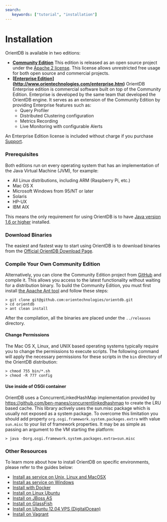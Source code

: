 ```yaml
---
search:
   keywords: ["tutorial", "installation"]
---
```


# Installation

OrientDB is available in two editions:
- **[Community Edition](http://www.orientechnologies.com/orientdb/)** This edition is released as an open source project under the [Apache 2 license](http://www.apache.org/licenses/LICENSE-2.0.html). This license allows unrestricted free usage for both open source and commercial projects.
- **[[Enterprise Edition](http://www.orientechnologies.com/orientdb-enterprise/)](http://www.orientechnologies.com/enterprise.htm)** OrientDB Enterprise edition is commercial software built on top of the Community Edition. Enterprise is developed by the same team that developed the OrientDB engine. It serves as an extension of the Community Edition by providing Enterprise features such as:
    - Query Profiler
    - Distributed Clustering configuration
    - Metrics Recording
    - Live Monitoring with configurable Alerts

An Enterprise Edition license is included without charge if you purchase [Support](http://www.orientechnologies.com/support/).

### Prerequisites

Both editions run on every operating system that has an implementation of the Java Virtual Machine (JVM), for example:

 - All Linux distributions, including ARM (Raspberry Pi, etc.)
 - Mac OS X
 - Microsoft Windows from 95/NT or later
 - Solaris
 - HP-UX
 - IBM AIX

This means the only requirement for using OrientDB is to have [Java version 1.6 or higher](http://www.java.com/en/download) installed.

### Download Binaries

The easiest and fastest way to start using OrientDB is to download binaries from the [Official OrientDB Download Page](http://www.orientechnologies.com/download/).

### Compile Your Own Community Edition

Alternatively, you can clone the Community Edition project from [GitHub](https://github.com/orientechnologies/orientdb) and compile it. This allows you access to the latest functionality without waiting for a distribution binary. To build the Community Edition, you must first install [the Apache Ant tool](http://ant.apache.org/bindownload.cgi) and follow these steps:

    > git clone git@github.com:orientechnologies/orientdb.git
    > cd orientdb
    > ant clean install

After the compilation, all the binaries are placed under the `../releases` directory.

#### Change Permissions
The Mac OS X, Linux, and UNIX based operating systems typically require you to change the permissions to execute scripts. The following command will apply the necessary permissions for these scripts in the `bin` directory of the OrientDB distribution:

    > chmod 755 bin/*.sh
    > chmod -R 777 config

#### Use inside of OSGi container
OrientDB uses a ConcurrentLinkedHashMap implementation provided by https://github.com/ben-manes/concurrentlinkedhashmap to create the LRU based cache. This library actively uses the sun.misc package which is usually not exposed as a system package. To overcome this limitation you should add property `org.osgi.framework.system.packages.extra` with value `sun.misc` to your list of framework properties. It may be as simple as passing an argument to the VM starting the platform: 

    > java -Dorg.osgi.framework.system.packages.extra=sun.misc

### Other Resources

To learn more about how to install OrientDB on specific environments, please refer to the guides below:
- [Install as service on Unix, Linux and MacOSX](../admin/Unix-Service.md)
- [Install as service on Windows](../admin/Windows-Service.md)
- [Install with Docker](../admin/Docker-Home.md)
- [Install on Linux Ubuntu](http://famvdploeg.com/blog/2013/01/setting-up-an-orientdb-server-on-ubuntu/)
- [Install on JBoss AS](http://team.ops4j.org/wiki/display/ORIENT/Installation+on+JBoss+AS)
- [Install on GlassFish](http://team.ops4j.org/wiki/display/ORIENT/Installation+on+GlassFish)
- [Install on Ubuntu 12.04 VPS (DigitalOcean)](https://www.digitalocean.com/community/articles/how-to-install-and-use-orientdb-on-an-ubuntu-12-04-vps)
- [Install on Vagrant](https://bitbucket.org/nuspy/vagrant-orientdb-with-tinkerpop/overview)
